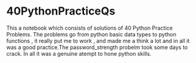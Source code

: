 # 40PythonPracticeQs
This a notebook which consists of  solutions of 40 Python Practice Problems. 
The problems go from python basic data types to python functions , it really put me to work , and made me a think a lot and in all it was a good practice.The password_strength probelm took some days to crack.
In all it was a genuine atempt  to hone python skills.
